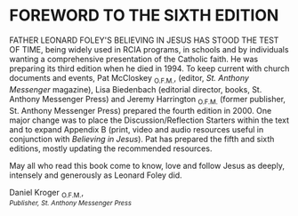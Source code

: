# FOREWORD TO THE SIXTH EDITION

FATHER LEONARD FOLEY'S BELIEVING IN JESUS HAS STOOD THE TEST OF TIME, being widely used in RCIA programs, in schools and by individuals wanting a comprehensive presentation of the Catholic faith. He was preparing its third edition when he died in 1994. To keep current with church documents and events, Pat McCloskey <sub>O.F.M.</sub>, (editor, *St. Anthony Messenger* magazine), Lisa Biedenbach (editorial director, books, St. Anthony Messenger Press) and Jeremy Harrington <sub>O.F.M.</sub> (former publisher, St. Anthony Messenger Press) prepared the fourth edition in 2000. One major change was to place the Discussion/Reflection Starters within the text and to expand Appendix B (print, video and audio resources useful in conjunction with *Believing in Jesus*). Pat has prepared the fifth and sixth editions, mostly updating the recommended resources. 
  
May all who read this book come to know, love and follow Jesus as deeply, intensely and generously as Leonard Foley did. 

Daniel Kroger <sub>O.F.M.</sub>, 
<br>
*<sub>Publisher, St. Anthony Messenger Press</sub>*
